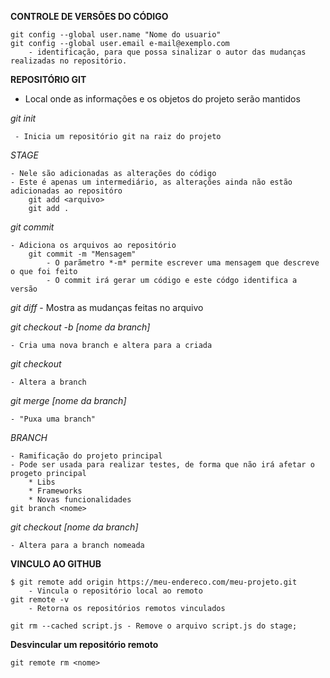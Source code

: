 **CONTROLE DE VERSÕES DO CÓDIGO**

    git config --global user.name "Nome do usuario"
    git config --global user.email e-mail@exemplo.com
        - identificação, para que possa sinalizar o autor das mudanças realizadas no repositório.

**REPOSITÓRIO GIT**

- Local onde as informações e os objetos do projeto serão mantidos

 *git init*
 
     - Inicia um repositório git na raiz do projeto

 *STAGE*
 
    - Nele são adicionadas as alterações do código
    - Este é apenas um intermediário, as alterações ainda não estão adicionadas ao repositóro
        git add <arquivo>
        git add .

*git commit*
        
    - Adiciona os arquivos ao repositório
        git commit -m "Mensagem"
            - O parãmetro *-m* permite escrever uma mensagem que descreve o que foi feito
            - O commit irá gerar um código e este códgo identifica a versão

*git diff*
    - Mostra as mudanças feitas no arquivo
    
*git checkout -b [nome da branch]*

    - Cria uma nova branch e altera para a criada
	
*git checkout*

    - Altera a branch

*git merge [nome da branch]*

    - "Puxa uma branch"

*BRANCH*

    - Ramificação do projeto principal
    - Pode ser usada para realizar testes, de forma que não irá afetar o progeto principal
        * Libs
        * Frameworks
        * Novas funcionalidades
    git branch <nome>

*git checkout [nome da branch]*

    - Altera para a branch nomeada

**VINCULO AO GITHUB**

    $ git remote add origin https://meu-endereco.com/meu-projeto.git
        - Vincula o repositório local ao remoto
    git remote -v
        - Retorna os repositórios remotos vinculados

    git rm --cached script.js - Remove o arquivo script.js do stage;

**Desvincular um repositório remoto**

	git remote rm <nome>
